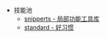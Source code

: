 - 技能池
  - [snipperts - 局部功能工具库](http://jhb-element-ui.juheba.top:8888/snippets/index.html)
  - [standard - 好习惯](http://jhb-element-ui.juheba.top:8888/standard/index.html)
